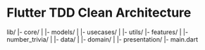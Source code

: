 # Flutter TDD Clean Architecture

lib/
|- core/
|  |- models/
|  |- usecases/
|  |- utils/
|- features/
|  |- number_trivia/
|     |- data/
|     |- domain/
|     |- presentation/
|- main.dart
